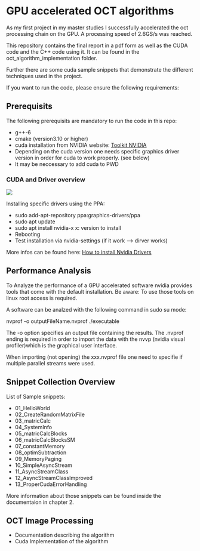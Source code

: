# GPU accelerated OCT algorithms

As my first project in my master studies I successfully accelerated the oct processing chain on the GPU. A processing speed
of 2.6GS/s was reached.

This repository contains the final report in a pdf form as well as the CUDA code and the C++ code using it.
It can be found in the oct_algorithm_implementation folder.

Further there are some cuda sample snippets that demonstrate the different techniques used in the project.

If you want to run the code, please ensure the following requirements:

## Prerequisits
The following prerequisits are mandatory to run the code in this repo:
*	g++-6
*	cmake (version3.10 or higher)
*	cuda installation from NVIDIA website: [Toolkit NVIDIA](https://developer.nvidia.com/cuda-downloads)
*	Depending on the cuda version one needs specific graphics driver version in order for cuda to work properly. (see below)
*	It may be neccessary to add cuda to PWD

### CUDA and Driver overview
[<img src="https://gitlab.ti.bfh.ch/optoLab/gpu_algorithms/raw/master/installSettings/CudaToolVersionDriverOverview.png">]()

Installing specific drivers using the PPA:
*	sudo add-apt-repository ppa:graphics-drivers/ppa
*	sudo apt update
*	sudo apt install nvidia-x
	x: version to install
*	Rebooting
*	Test installation via nvidia-settings (if it work --> dirver works)

More infos can be found here: [How to install Nvidia Drivers](https://linuxconfig.org/how-to-install-the-nvidia-drivers-on-ubuntu-18-04-bionic-beaver-linux)

## Performance Analysis

To Analyze the performance of a GPU accelerated software nvidia provides tools that come with the default installation. Be aware: To use those tools on linux root access is required.

A software can be analzed with the following command in sudo su mode:

nvprof -o outputFileName.nvprof ./executable

The -o option specifies an output file containing the results. The .nvprof ending is required in order to import the data with the nvvp (nvidia visual profiler)which is the graphical user interface.

When importing (not opening) the xxx.nvprof file one need to specifie if multiple parallel streams were used.

## Snippet Collection Overview

List of Sample snippets:
*	01_HelloWorld
*	02_CreateRandomMatrixFile
*	03_matricCalc
*	04_SystemInfo
*	05_matricCalcBlocks
*	06_matricCalcBlocksSM
*	07_constantMemory
*	08_optimSubtraction
*	09_MemoryPaging
*	10_SimpleAsyncStream
*	11_AsyncStreamClass
*	12_AsyncStreamClassImproved
*	13_ProperCudaErrorHandling


More information about those snippets can be found inside the documentaion in chapter 2.

## OCT Image Processing

*	Documentation describing the algorithm
*	Cuda Implementation of the algorithm 

